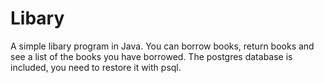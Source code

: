 # Libary
A simple libary program in Java. You can borrow books, return books and see a list of the books you have borrowed.
The postgres database is included, you need to restore it with psql.
